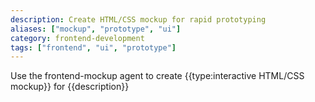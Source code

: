 ```yaml
---
description: Create HTML/CSS mockup for rapid prototyping
aliases: ["mockup", "prototype", "ui"]
category: frontend-development
tags: ["frontend", "ui", "prototype"]
---
```


Use the frontend-mockup agent to create {{type:interactive HTML/CSS mockup}} for {{description}}